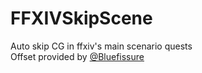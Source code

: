 # FFXIVSkipScene
Auto skip CG in ffxiv's main scenario quests  
Offset provided by [@Bluefissure](https://github.com/Bluefissure)
